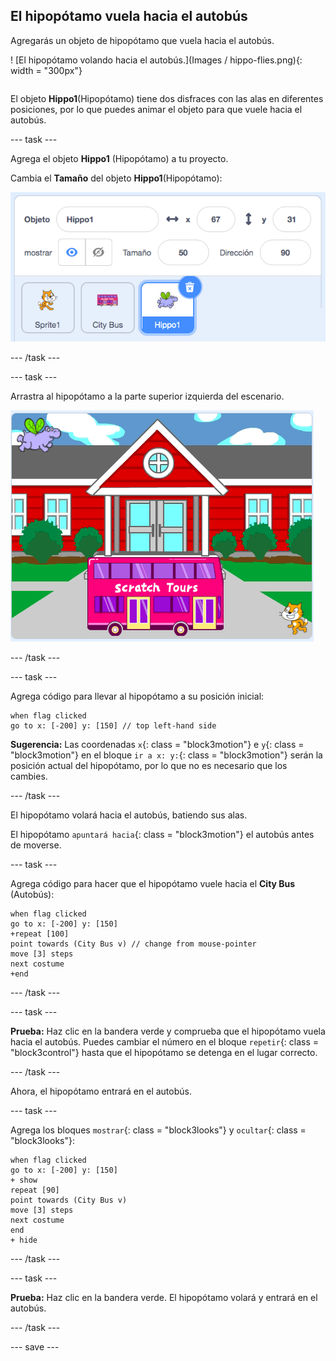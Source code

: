 ## El hipopótamo vuela hacia el autobús

<div style="display: flex; flex-wrap: wrap">
<div style="flex-basis: 200px; flex-grow: 1; margin-right: 15px;">
Agregarás un objeto de hipopótamo que vuela hacia el autobús.
</div>
<div>

! [El hipopótamo volando hacia el autobús.](Images / hippo-flies.png){: width = "300px"}

</div>
</div>

El objeto **Hippo1**(Hipopótamo) tiene dos disfraces con las alas en diferentes posiciones, por lo que puedes animar el objeto para que vuele hacia el autobús.

--- task ---

Agrega el objeto **Hippo1** (Hipopótamo) a tu proyecto.

Cambia el **Tamaño** del objeto **Hippo1**(Hipopótamo):

![El panel de Objetos para el objeto Hippo1, con el tamaño establecido en 50.](images/hippo-sprite-size.png)

--- /task ---

--- task ---

Arrastra al hipopótamo a la parte superior izquierda del escenario.

![El objeto Hippo1 en la parte superior izquierda del escenario.](images/hippo-sprite-stage.png)

--- /task ---

--- task ---

Agrega código para llevar al hipopótamo a su posición inicial:

```blocks3
when flag clicked
go to x: [-200] y: [150] // top left-hand side
```

**Sugerencia:** Las coordenadas `x`{: class = "block3motion"} e `y`{: class = "block3motion"} en el bloque `ir a x: y:`{: class = "block3motion"} serán la posición actual del hipopótamo, por lo que no es necesario que los cambies.

--- /task ---

El hipopótamo volará hacia el autobús, batiendo sus alas.

El hipopótamo `apuntará hacia`{: class = "block3motion"} el autobús antes de moverse.

--- task ---

Agrega código para hacer que el hipopótamo vuele hacia el **City Bus** (Autobús):

```blocks3
when flag clicked
go to x: [-200] y: [150] 
+repeat [100] 
point towards (City Bus v) // change from mouse-pointer
move [3] steps
next costume
+end
```

--- /task ---

--- task ---

**Prueba:** Haz clic en la bandera verde y comprueba que el hipopótamo vuela hacia el autobús. Puedes cambiar el número en el bloque `repetir`{: class = "block3control"} hasta que el hipopótamo se detenga en el lugar correcto.

--- /task ---

Ahora, el hipopótamo entrará en el autobús.

--- task ---

Agrega los bloques `mostrar`{: class = "block3looks"} y `ocultar`{: class = "block3looks"}:

```blocks3
when flag clicked
go to x: [-200] y: [150] 
+ show
repeat [90] 
point towards (City Bus v)
move [3] steps
next costume
end
+ hide
```

--- /task ---

--- task ---

**Prueba:** Haz clic en la bandera verde. El hipopótamo volará y entrará en el autobús.

--- /task ---

--- save ---
